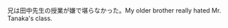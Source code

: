 <tr><td>兄は田中先生の授業が嫌で堪らなかった。<td><tr><tr><td>My older brother really hated Mr. Tanaka's class.<td><tr></table>

